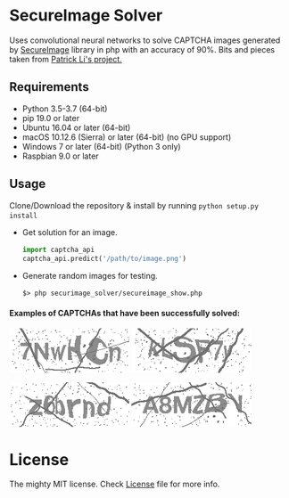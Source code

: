 # SecureImage Solver

Uses convolutional neural networks to solve CAPTCHA images generated by
[SecureImage](https://www.phpcaptcha.org/) library in php with an accuracy of 90%.
Bits and pieces taken from [Patrick Li's project.](https://github.com/PatrickLib/captcha_recognize)

## Requirements

- Python 3.5-3.7 (64-bit)
- pip 19.0 or later
- Ubuntu 16.04 or later (64-bit)
- macOS 10.12.6 (Sierra) or later (64-bit) (no GPU support)
- Windows 7 or later (64-bit) (Python 3 only)
- Raspbian 9.0 or later

## Usage

Clone/Download the repository & install by running `python setup.py install`

* Get solution for an image.
  ```python
  import captcha_api
  captcha_api.predict('/path/to/image.png')
  ```

* Generate random images for testing.

  ```
  $> php securimage_solver/secureimage_show.php
  ```

#### Examples of CAPTCHAs that have been successfully solved:

[![Image1](images/7NwHCn_141c1458-b5e4-439f-be01-8a8b30c6cbd8.png)]()
[![Image2](images/kLSF7y_dc083c8e-d116-4448-a938-6e3516205d01.png)]()


[![Image3](images/z6brnd_4166a5cd-d98a-4099-9b86-4d13dbd100c5.png)]()
[![Image4](images/A8MZBV_472d2d51-84e0-442a-a278-83df5fa8e238.png)]()

# License

The mighty MIT license. Check [License](LICENSE) file for more info.
